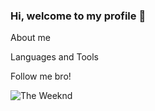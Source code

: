 ### Hi, welcome to my profile 🙈

About me




Languages and Tools

Follow me bro!

![The Weeknd](https://media.giphy.com/media/KB7Moe2Oj0BXeDjvDp/giphy.gif)

